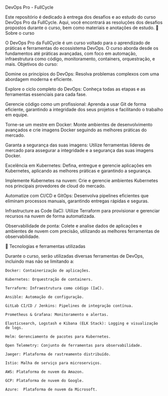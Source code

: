 DevOps Pro - FullCycle

Este repositório é dedicado à entrega dos desafios e ao estudo do curso DevOps Pro da FullCycle. Aqui, você encontrará as resoluções dos desafios propostos durante o curso, bem como materiais e anotações de estudo.
🏫 Sobre o curso
    
O DevOps Pro da FullCycle é um curso voltado para o aprendizado de práticas e ferramentas do ecossistema DevOps. O curso aborda desde os fundamentos até práticas avançadas, com foco em automação, infraestrutura como código, monitoramento, containers, orquestração, e mais.
Objetivos do curso:

Domine os princípios do DevOps: Resolva problemas complexos com uma abordagem moderna e eficiente.

Explore o ciclo completo do DevOps: Conheça todas as etapas e as ferramentas essenciais para cada fase.

Gerencie código como um profissional: Aprenda a usar Git de forma eficiente, garantindo a integridade dos seus projetos e facilitando o trabalho em equipe.

Torne-se um mestre em Docker: Monte ambientes de desenvolvimento avançados e crie imagens Docker seguindo as melhores práticas do mercado.

Garanta a segurança das suas imagens: Utilize ferramentas líderes de mercado para assegurar a integridade e a segurança das suas imagens Docker.

Excelência em Kubernetes: Defina, entregue e gerencie aplicações em Kubernetes, aplicando as melhores práticas e garantindo a segurança.

Implemente Kubernetes na nuvem: Crie e gerencie ambientes Kubernetes nos principais provedores de cloud do mercado.

Automatize com CI/CD e GitOps: Desenvolva pipelines eficientes que eliminam processos manuais, garantindo entregas rápidas e seguras.

Infrastructure as Code (IaC): Utilize Terraform para provisionar e gerenciar recursos na nuvem de forma automatizada.

Observabilidade de ponta: Colete e analise dados de aplicações e ambientes de nuvem com precisão, utilizando as melhores ferramentas de observabilidade.



🔧 Tecnologias e ferramentas utilizadas

Durante o curso, serão utilizadas diversas ferramentas de DevOps, incluindo mas não se limitando a:

    Docker: Containerização de aplicações.
    
    Kubernetes: Orquestração de containers.
    
    Terraform: Infraestrutura como código (IaC).
    
    Ansible: Automação de configuração.
    
    GitLab CI/CD / Jenkins: Pipelines de integração contínua.
    
    Prometheus & Grafana: Monitoramento e alertas.
    
    Elasticsearch, Logstash e Kibana (ELK Stack): Logging e visualização de logs.
    
    Helm: Gerenciamento de pacotes para Kubernetes.
    
    Open Telemetry: Conjunto de ferramentas para observabilidade.
    
    Jaeger: Plataforma de rastreamento distribuído.
    
    Istio: Malha de serviço para microserviços.
    
    AWS: Plataforma de nuvem da Amazon.
    
    GCP: Plataforma de nuvem do Google.
    
    Azure:  Plataforma de nuvem da Microsoft.
